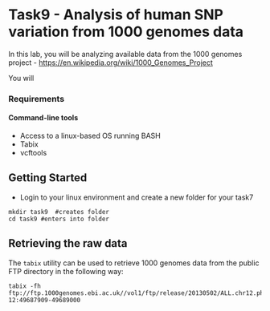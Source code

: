 # Task9 - Analysis of human SNP variation from 1000 genomes data

In this lab, you will be analyzing available data from the 1000 genomes project - https://en.wikipedia.org/wiki/1000_Genomes_Project

You will 

### Requirements

#### Command-line tools
* Access to a linux-based OS running BASH
* Tabix
* vcftools


## Getting Started

* Login to your linux environment and create a new folder for your task7

```
mkdir task9  #creates folder
cd task9 #enters into folder
```

## Retrieving the raw data

The `tabix` utility can be used to retrieve 1000 genomes data from the public FTP directory in the following way:

```
tabix -fh ftp://ftp.1000genomes.ebi.ac.uk//vol1/ftp/release/20130502/ALL.chr12.phase3_shapeit2_mvncall_integrated_v5b.20130502.genotypes.vcf.gz 12:49687909-49689000
```

